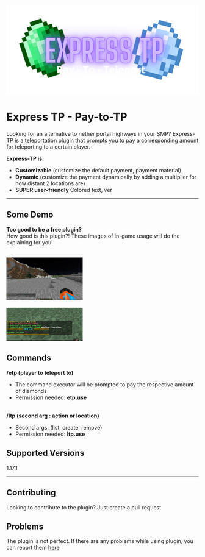 ![logo](images/logo.png)
# Express TP - Pay-to-TP

Looking for an alternative to nether portal highways in your SMP? Express-TP is a teleportation plugin that prompts you to pay a corresponding amount for teleporting to a certain player.



**Express-TP is:**
- **Customizable** (customize the default payment, payment material)
- **Dynamic** (customize the payment dynamically by adding a multiplier for how distant 2 locations are)
- **SUPER user-friendly** Colored text, ver
----------

Some Demo
------------

**Too good to be a free plugin?**<br/>
How good is this plugin?! These images of in-game usage will do the explaining for you!<br/><br/>


<img src="images/demo1.png" alt="demo1" width="200"/></br></br>
<img src="images/demo3.png" alt="demo3" width="200"/>


Commands
---------------
**/etp (player to teleport to)**
  - The command executor will be prompted to pay the respective amount of diamonds
  - Permission needed: **etp.use**<br/><br/>

**/ltp (second arg : action or location)**
  - Second args: (list, create, remove)
  - Permission needed: **ltp.use**

Supported Versions
---------------
1.17.1

------------

Contributing
---------------
Looking to contribute to the plugin? Just create a pull request

Problems
---------------
The plugin is not perfect. If there are any problems while using plugin, you can report them [here](https://github.com/TheB2D/Express-TP/issues/new)
